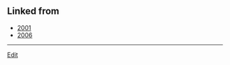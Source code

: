 ## Linked from

* [2001](2001.md)
* [2006](2006.md)


----
[Edit](https://github.com/vitroid/vitroid.github.io/blob/master/MD/備忘.md)
